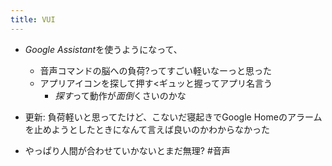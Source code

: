 ```yaml
---
title: VUI
---
```


* *Google Assistant*を使うようになって、
  
  * 音声コマンドの脳への負荷?ってすごい軽いなーっと思った
  * アプリアイコンを探して押す\<ギュッと握ってアプリ名言う
    * *探す*って動作が*面倒*くさいのかな
* 更新: 負荷軽いと思ってたけど、こないだ寝起きでGoogle Homeのアラームを止めようとしたときになんて言えば良いのかわからなかった

* やっぱり人間が合わせていかないとまだ無理?
  \#音声
